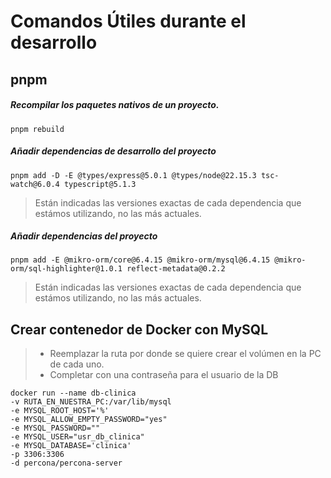 # Comandos Útiles durante el desarrollo

## pnpm

##### Recompilar los paquetes nativos de un proyecto.

```
pnpm rebuild
```

##### Añadir dependencias de desarrollo del proyecto

```
pnpm add -D -E @types/express@5.0.1 @types/node@22.15.3 tsc-watch@6.0.4 typescript@5.1.3
```

> Están indicadas las versiones exactas de cada dependencia que estámos utilizando, no las más actuales.

##### Añadir dependencias del proyecto

```
pnpm add -E @mikro-orm/core@6.4.15 @mikro-orm/mysql@6.4.15 @mikro-orm/sql-highlighter@1.0.1 reflect-metadata@0.2.2
```

> Están indicadas las versiones exactas de cada dependencia que estámos utilizando, no las más actuales.

## Crear contenedor de Docker con MySQL

> - Reemplazar la ruta por donde se quiere crear el volúmen en la PC de cada uno.
> - Completar con una contraseña para el usuario de la DB

```
docker run --name db-clinica
-v RUTA_EN_NUESTRA_PC:/var/lib/mysql
-e MYSQL_ROOT_HOST='%'
-e MYSQL_ALLOW_EMPTY_PASSWORD="yes"
-e MYSQL_PASSWORD=""
-e MYSQL_USER="usr_db_clinica"
-e MYSQL_DATABASE='clinica'
-p 3306:3306
-d percona/percona-server
```
